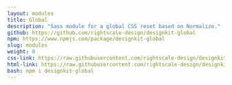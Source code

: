 ```yaml
---
layout: modules
title: Global
description: "Sass module for a global CSS reset based on Normalize."
github: https://github.com/rightscale-design/designkit-global
npm: https://www.npmjs.com/package/designkit-global
slug: modules
weight: 0
css-link: https://raw.githubusercontent.com/rightscale-design/designkit-grid/master/css/designkit-grid.css
html-link: https://raw.githubusercontent.com/rightscale-design/designkit-global/master/index.html
bash: npm i designkit-global
---
```

